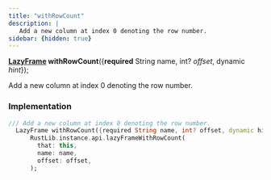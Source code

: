 ```yaml
---
title: "withRowCount"
description: |
   Add a new column at index 0 denoting the row number.
sidebar: {hidden: true}
---
```

<span class="dart-code"><strong>[LazyFrame] withRowCount</strong>({<span class="nobr"><strong>required</strong> String name</span>, <span class="nobr">int? <i>offset</i></span>, <span class="nobr">dynamic <i>hint</i></span>});</span>

 Add a new column at index 0 denoting the row number.
### Implementation
```dart
/// Add a new column at index 0 denoting the row number.
  LazyFrame withRowCount({required String name, int? offset, dynamic hint}) =>
      RustLib.instance.api.lazyFrameWithRowCount(
        that: this,
        name: name,
        offset: offset,
      );
```

[LazyFrame]: /reference/classes/lazyframe